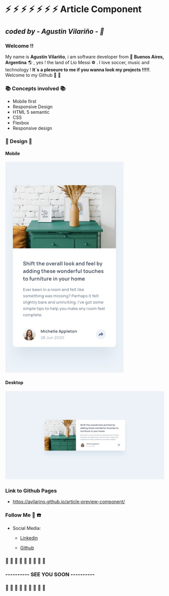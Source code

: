 # :zap: :zap: :zap: :zap: :zap: :zap: :zap:  Article Component 
## *coded by - **Agustin Vilariño** -  :saxophone:*

### Welcome !!
My name is **Agustin Vilariño**, i am software developer from :pushpin: **Buenos Aires, Argentina** :earth_americas: , yes ! the land of Lio Messi :soccer: .
I love soccer, music and technology ! **It´s a pleseure to me if you wanna look my projects !!!!!**.
Welcome to my Github  :wave: :wave:


### :books: Concepts involved :books:

* Mobile first
* Responsive Design
* HTML 5 semantic
* CSS
* Flexbox
* Responsive design


### :triangular_ruler: Design :triangular_ruler:

#### Mobile

![Screenshot](https://raw.githubusercontent.com/avilarino/article-html-css/master/assets/img/design/mobile-design.jpg)

#### Desktop

![Screenshot](https://raw.githubusercontent.com/avilarino/article-html-css/master/assets/img/design/desktop-design.jpg)


### Link to Github Pages
 * https://avilarino.github.io/article-preview-component/


### Follow Me :raised_hands: :telephone:  



* Social Media: 
  * [Linkedin](https://www.linkedin.com/in/agust%C3%ADn-vilari%C3%B1o-17914564/)

  * [Github](https://github.com/avilarino)



###  :wave: :wave: :wave: :wave: :wave: :wave: :wave: :wave: :wave: 
### ---------- SEE YOU SOON ----------
### :wave: :wave: :wave: :wave: :wave: :wave: :wave: :wave: :wave: 
